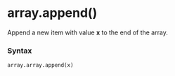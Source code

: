 # array.append()

Append a new item with value **x** to the end of the array.

### Syntax

```python
array.array.append(x)
```